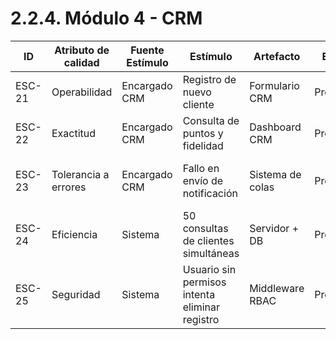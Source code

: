 # 2.2.4. Módulo 4 - CRM

| ID     | Atributo de calidad  | Fuente Estímulo | Estímulo                                       | Artefacto        | Entorno    | Respuesta                          | Medida de Respuesta                           |
| ------ | -------------------- | --------------- | ---------------------------------------------- | ---------------- | ---------- | ---------------------------------- | --------------------------------------------- |
| ESC-21 | Operabilidad         | Encargado CRM   | Registro de nuevo cliente                      | Formulario CRM   | Producción | Cliente agregado correctamente     | 100% de clientes registrados                  |
| ESC-22 | Exactitud            | Encargado CRM   | Consulta de puntos y fidelidad                 | Dashboard CRM    | Producción | Información correcta y actualizada | 0 errores en pruebas                          |
| ESC-23 | Tolerancia a errores | Encargado CRM   | Fallo en envío de notificación                 | Sistema de colas | Producción | Reintento automático               | 100% de notificaciones enviadas eventualmente |
| ESC-24 | Eficiencia           | Sistema         | 50 consultas de clientes simultáneas           | Servidor + DB    | Producción | Tiempo promedio ≤1.5s              | 95% de consultas dentro del límite            |
| ESC-25 | Seguridad            | Sistema         | Usuario sin permisos intenta eliminar registro | Middleware RBAC  | Producción | HTTP 403 + log                     | 0 accesos no autorizados                      |